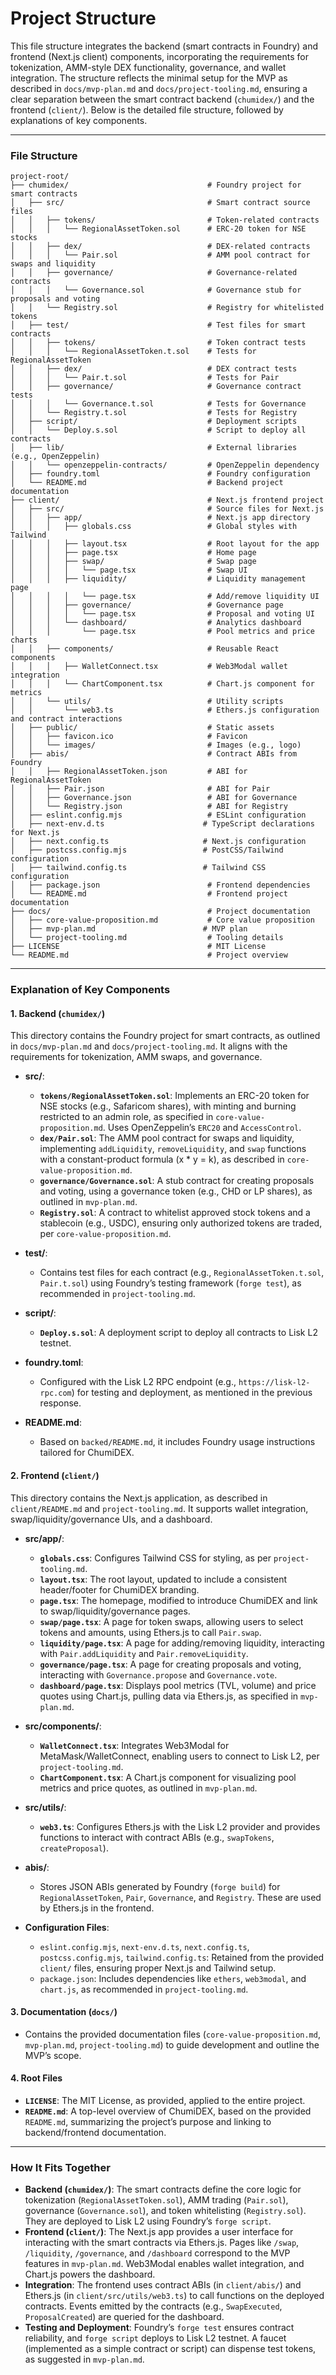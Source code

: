 # Project Structure

This file structure  integrates the backend (smart contracts in Foundry) and frontend (Next.js client) components, incorporating the requirements for tokenization, AMM-style DEX functionality, governance, and wallet integration. The structure reflects the minimal setup for the MVP as described in `docs/mvp-plan.md` and `docs/project-tooling.md`, ensuring a clear separation between the smart contract backend (`chumidex/`) and the frontend (`client/`). Below is the detailed file structure, followed by explanations of key components.

---

### File Structure

```
project-root/
├── chumidex/                               # Foundry project for smart contracts
│   ├── src/                                # Smart contract source files
│   │   ├── tokens/                         # Token-related contracts
│   │   │   └── RegionalAssetToken.sol      # ERC-20 token for NSE stocks
│   │   ├── dex/                            # DEX-related contracts
│   │   │   └── Pair.sol                    # AMM pool contract for swaps and liquidity
│   │   ├── governance/                     # Governance-related contracts
│   │   │   └── Governance.sol              # Governance stub for proposals and voting
│   │   └── Registry.sol                    # Registry for whitelisted tokens
│   ├── test/                               # Test files for smart contracts
│   │   ├── tokens/                         # Token contract tests
│   │   │   └── RegionalAssetToken.t.sol    # Tests for RegionalAssetToken
│   │   ├── dex/                            # DEX contract tests
│   │   │   └── Pair.t.sol                  # Tests for Pair
│   │   ├── governance/                     # Governance contract tests
│   │   │   └── Governance.t.sol            # Tests for Governance
│   │   └── Registry.t.sol                  # Tests for Registry
│   ├── script/                             # Deployment scripts
│   │   └── Deploy.s.sol                    # Script to deploy all contracts
│   ├── lib/                                # External libraries (e.g., OpenZeppelin)
│   │   └── openzeppelin-contracts/         # OpenZeppelin dependency
│   ├── foundry.toml                        # Foundry configuration
│   └── README.md                           # Backend project documentation
├── client/                                 # Next.js frontend project
│   ├── src/                                # Source files for Next.js
│   │   ├── app/                            # Next.js app directory
│   │   │   ├── globals.css                 # Global styles with Tailwind
│   │   │   ├── layout.tsx                  # Root layout for the app
│   │   │   ├── page.tsx                    # Home page
│   │   │   ├── swap/                       # Swap page
│   │   │   │   └── page.tsx                # Swap UI
│   │   │   ├── liquidity/                  # Liquidity management page
│   │   │   │   └── page.tsx                # Add/remove liquidity UI
│   │   │   ├── governance/                 # Governance page
│   │   │   │   └── page.tsx                # Proposal and voting UI
│   │   │   └── dashboard/                  # Analytics dashboard
│   │   │       └── page.tsx                # Pool metrics and price charts
│   │   ├── components/                     # Reusable React components
│   │   │   ├── WalletConnect.tsx           # Web3Modal wallet integration
│   │   │   └── ChartComponent.tsx          # Chart.js component for metrics
│   │   └── utils/                          # Utility scripts
│   │       └── web3.ts                     # Ethers.js configuration and contract interactions
│   ├── public/                             # Static assets
│   │   ├── favicon.ico                     # Favicon
│   │   └── images/                         # Images (e.g., logo)
│   ├── abis/                               # Contract ABIs from Foundry
│   │   ├── RegionalAssetToken.json         # ABI for RegionalAssetToken
│   │   ├── Pair.json                       # ABI for Pair
│   │   ├── Governance.json                 # ABI for Governance
│   │   └── Registry.json                   # ABI for Registry
│   ├── eslint.config.mjs                   # ESLint configuration
│   ├── next-env.d.ts                      # TypeScript declarations for Next.js
│   ├── next.config.ts                     # Next.js configuration
│   ├── postcss.config.mjs                 # PostCSS/Tailwind configuration
│   ├── tailwind.config.ts                 # Tailwind CSS configuration
│   ├── package.json                        # Frontend dependencies
│   └── README.md                           # Frontend project documentation
├── docs/                                   # Project documentation
│   ├── core-value-proposition.md           # Core value proposition
│   ├── mvp-plan.md                        # MVP plan
│   └── project-tooling.md                  # Tooling details
├── LICENSE                                 # MIT License
└── README.md                               # Project overview
```

---

### Explanation of Key Components

#### 1. Backend (`chumidex/`)
This directory contains the Foundry project for smart contracts, as outlined in `docs/mvp-plan.md` and `docs/project-tooling.md`. It aligns with the requirements for tokenization, AMM swaps, and governance.

- **src/**:
  - **`tokens/RegionalAssetToken.sol`**: Implements an ERC-20 token for NSE stocks (e.g., Safaricom shares), with minting and burning restricted to an admin role, as specified in `core-value-proposition.md`. Uses OpenZeppelin’s `ERC20` and `AccessControl`.
  - **`dex/Pair.sol`**: The AMM pool contract for swaps and liquidity, implementing `addLiquidity`, `removeLiquidity`, and `swap` functions with a constant-product formula (x * y = k), as described in `core-value-proposition.md`.
  - **`governance/Governance.sol`**: A stub contract for creating proposals and voting, using a governance token (e.g., CHD or LP shares), as outlined in `mvp-plan.md`.
  - **`Registry.sol`**: A contract to whitelist approved stock tokens and a stablecoin (e.g., USDC), ensuring only authorized tokens are traded, per `core-value-proposition.md`.

- **test/**:
  - Contains test files for each contract (e.g., `RegionalAssetToken.t.sol`, `Pair.t.sol`) using Foundry’s testing framework (`forge test`), as recommended in `project-tooling.md`.

- **script/**:
  - **`Deploy.s.sol`**: A deployment script to deploy all contracts to Lisk L2 testnet.

- **foundry.toml**:
  - Configured with the Lisk L2 RPC endpoint (e.g., `https://lisk-l2-rpc.com`) for testing and deployment, as mentioned in the previous response.

- **README.md**:
  - Based on `backed/README.md`, it includes Foundry usage instructions tailored for ChumiDEX.

#### 2. Frontend (`client/`)
This directory contains the Next.js application, as described in `client/README.md` and `project-tooling.md`. It supports wallet integration, swap/liquidity/governance UIs, and a dashboard.

- **src/app/**:
  - **`globals.css`**: Configures Tailwind CSS for styling, as per `project-tooling.md`.
  - **`layout.tsx`**: The root layout, updated to include a consistent header/footer for ChumiDEX branding.
  - **`page.tsx`**: The homepage, modified to introduce ChumiDEX and link to swap/liquidity/governance pages.
  - **`swap/page.tsx`**: A page for token swaps, allowing users to select tokens and amounts, using Ethers.js to call `Pair.swap`.
  - **`liquidity/page.tsx`**: A page for adding/removing liquidity, interacting with `Pair.addLiquidity` and `Pair.removeLiquidity`.
  - **`governance/page.tsx`**: A page for creating proposals and voting, interacting with `Governance.propose` and `Governance.vote`.
  - **`dashboard/page.tsx`**: Displays pool metrics (TVL, volume) and price quotes using Chart.js, pulling data via Ethers.js, as specified in `mvp-plan.md`.

- **src/components/**:
  - **`WalletConnect.tsx`**: Integrates Web3Modal for MetaMask/WalletConnect, enabling users to connect to Lisk L2, per `project-tooling.md`.
  - **`ChartComponent.tsx`**: A Chart.js component for visualizing pool metrics and price quotes, as outlined in `mvp-plan.md`.

- **src/utils/**:
  - **`web3.ts`**: Configures Ethers.js with the Lisk L2 provider and provides functions to interact with contract ABIs (e.g., `swapTokens`, `createProposal`).

- **abis/**:
  - Stores JSON ABIs generated by Foundry (`forge build`) for `RegionalAssetToken`, `Pair`, `Governance`, and `Registry`. These are used by Ethers.js in the frontend.

- **Configuration Files**:
  - `eslint.config.mjs`, `next-env.d.ts`, `next.config.ts`, `postcss.config.mjs`, `tailwind.config.ts`: Retained from the provided `client/` files, ensuring proper Next.js and Tailwind setup.
  - `package.json`: Includes dependencies like `ethers`, `web3modal`, and `chart.js`, as recommended in `project-tooling.md`.

#### 3. Documentation (`docs/`)
- Contains the provided documentation files (`core-value-proposition.md`, `mvp-plan.md`, `project-tooling.md`) to guide development and outline the MVP’s scope.

#### 4. Root Files
- **`LICENSE`**: The MIT License, as provided, applied to the entire project.
- **`README.md`**: A top-level overview of ChumiDEX, based on the provided `README.md`, summarizing the project’s purpose and linking to backend/frontend documentation.

---

### How It Fits Together
- **Backend (`chumidex/`)**: The smart contracts define the core logic for tokenization (`RegionalAssetToken.sol`), AMM trading (`Pair.sol`), governance (`Governance.sol`), and token whitelisting (`Registry.sol`). They are deployed to Lisk L2 using Foundry’s `forge script`.
- **Frontend (`client/`)**: The Next.js app provides a user interface for interacting with the smart contracts via Ethers.js. Pages like `/swap`, `/liquidity`, `/governance`, and `/dashboard` correspond to the MVP features in `mvp-plan.md`. Web3Modal enables wallet integration, and Chart.js powers the dashboard.
- **Integration**: The frontend uses contract ABIs (in `client/abis/`) and Ethers.js (in `client/src/utils/web3.ts`) to call functions on the deployed contracts. Events emitted by the contracts (e.g., `SwapExecuted`, `ProposalCreated`) are queried for the dashboard.
- **Testing and Deployment**: Foundry’s `forge test` ensures contract reliability, and `forge script` deploys to Lisk L2 testnet. A faucet (implemented as a simple contract or script) can dispense test tokens, as suggested in `mvp-plan.md`.
